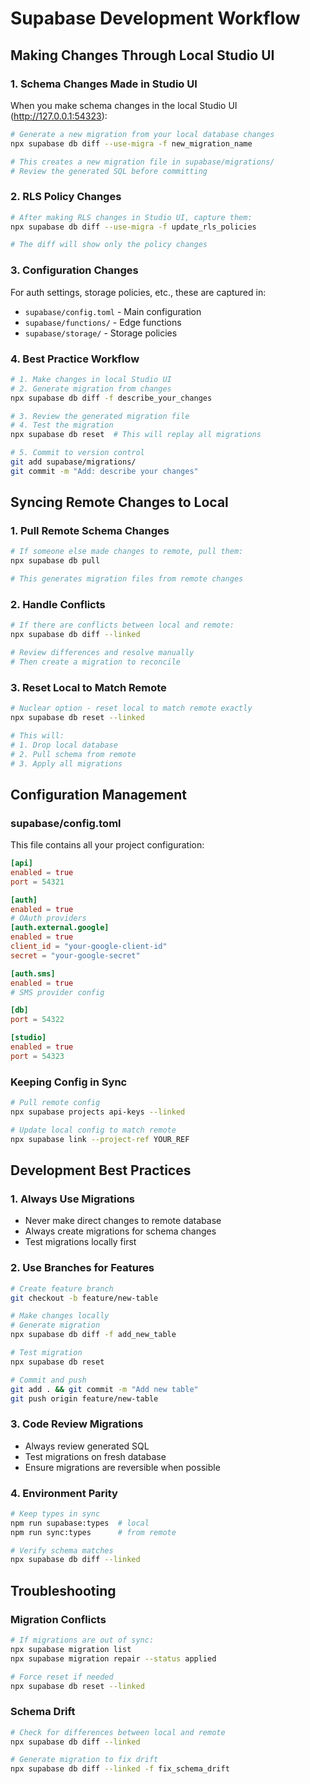 # Supabase Development Workflow

## Making Changes Through Local Studio UI

### 1. Schema Changes Made in Studio UI

When you make schema changes in the local Studio UI (http://127.0.0.1:54323):

```bash
# Generate a new migration from your local database changes
npx supabase db diff --use-migra -f new_migration_name

# This creates a new migration file in supabase/migrations/
# Review the generated SQL before committing
```

### 2. RLS Policy Changes

```bash
# After making RLS changes in Studio UI, capture them:
npx supabase db diff --use-migra -f update_rls_policies

# The diff will show only the policy changes
```

### 3. Configuration Changes

For auth settings, storage policies, etc., these are captured in:
- `supabase/config.toml` - Main configuration
- `supabase/functions/` - Edge functions
- `supabase/storage/` - Storage policies

### 4. Best Practice Workflow

```bash
# 1. Make changes in local Studio UI
# 2. Generate migration from changes
npx supabase db diff -f describe_your_changes

# 3. Review the generated migration file
# 4. Test the migration
npx supabase db reset  # This will replay all migrations

# 5. Commit to version control
git add supabase/migrations/
git commit -m "Add: describe your changes"
```

## Syncing Remote Changes to Local

### 1. Pull Remote Schema Changes

```bash
# If someone else made changes to remote, pull them:
npx supabase db pull

# This generates migration files from remote changes
```

### 2. Handle Conflicts

```bash
# If there are conflicts between local and remote:
npx supabase db diff --linked

# Review differences and resolve manually
# Then create a migration to reconcile
```

### 3. Reset Local to Match Remote

```bash
# Nuclear option - reset local to match remote exactly
npx supabase db reset --linked

# This will:
# 1. Drop local database
# 2. Pull schema from remote
# 3. Apply all migrations
```

## Configuration Management

### supabase/config.toml
This file contains all your project configuration:

```toml
[api]
enabled = true
port = 54321

[auth]
enabled = true
# OAuth providers
[auth.external.google]
enabled = true
client_id = "your-google-client-id"
secret = "your-google-secret"

[auth.sms]
enabled = true
# SMS provider config

[db]
port = 54322

[studio]
enabled = true
port = 54323
```

### Keeping Config in Sync

```bash
# Pull remote config
npx supabase projects api-keys --linked

# Update local config to match remote
npx supabase link --project-ref YOUR_REF
```

## Development Best Practices

### 1. Always Use Migrations
- Never make direct changes to remote database
- Always create migrations for schema changes
- Test migrations locally first

### 2. Use Branches for Features
```bash
# Create feature branch
git checkout -b feature/new-table

# Make changes locally
# Generate migration
npx supabase db diff -f add_new_table

# Test migration
npx supabase db reset

# Commit and push
git add . && git commit -m "Add new table"
git push origin feature/new-table
```

### 3. Code Review Migrations
- Always review generated SQL
- Test migrations on fresh database
- Ensure migrations are reversible when possible

### 4. Environment Parity
```bash
# Keep types in sync
npm run supabase:types  # local
npm run sync:types      # from remote

# Verify schema matches
npx supabase db diff --linked
```

## Troubleshooting

### Migration Conflicts
```bash
# If migrations are out of sync:
npx supabase migration list
npx supabase migration repair --status applied

# Force reset if needed
npx supabase db reset --linked
```

### Schema Drift
```bash
# Check for differences between local and remote
npx supabase db diff --linked

# Generate migration to fix drift
npx supabase db diff --linked -f fix_schema_drift
```